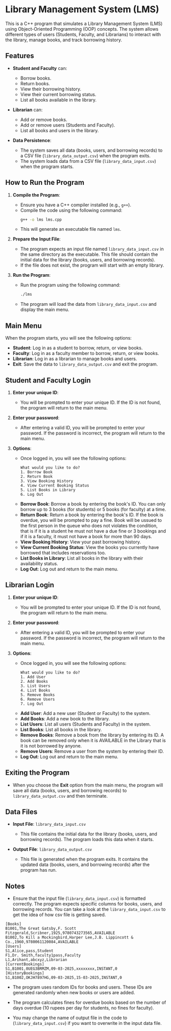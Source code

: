 # Library Management System (LMS)

This is a C++ program that simulates a Library Management System (LMS) using Object-Oriented Programming (OOP) concepts. The system allows different types of users (Students, Faculty, and Librarians) to interact with the library, manage books, and track borrowing history.

## Features

- **Student and Faculty** can:
  - Borrow books.
  - Return books.
  - View their borrowing history.
  - View their current borrowing status.
  - List all books available in the library.

- **Librarian** can:
  - Add or remove books.
  - Add or remove users (Students and Faculty).
  - List all books and users in the library.

- **Data Persistence**:
  - The system saves all data (books, users, and borrowing records) to a CSV file (`library_data_output.csv`) when the program exits.
  - The system loads data from a CSV file (`library_data_input.csv`) when the program starts.

## How to Run the Program

1. **Compile the Program**:
   - Ensure you have a C++ compiler installed (e.g., `g++`).
   - Compile the code using the following command:
     ```bash
     g++ -o lms lms.cpp
     ```
   - This will generate an executable file named `lms`.

2. **Prepare the Input File**:
   - The program expects an input file named `library_data_input.csv` in the same directory as the executable. This file should contain the initial data for the library (books, users, and borrowing records).
   - If the file does not exist, the program will start with an empty library.

3. **Run the Program**:
   - Run the program using the following command:
     ```bash
     ./lms
     ```
   - The program will load the data from `library_data_input.csv` and display the main menu.

## Main Menu

When the program starts, you will see the following options:

- **Student**: Log in as a student to borrow, return, or view books.
- **Faculty**: Log in as a faculty member to borrow, return, or view books.
- **Librarian**: Log in as a librarian to manage books and users.
- **Exit**: Save the data to `library_data_output.csv` and exit the program.

## Student and Faculty Login

1. **Enter your unique ID**:
   - You will be prompted to enter your unique ID. If the ID is not found, the program will return to the main menu.

2. **Enter your password**:
   - After entering a valid ID, you will be prompted to enter your password. If the password is incorrect, the program will return to the main menu.

3. **Options**:
   - Once logged in, you will see the following options:
     ```
     What would you like to do?
     1. Borrow Book
     2. Return Book
     3. View Booking History
     4. View Current Booking Status
     5. List Books in Library
     6. Log Out
     ```
   - **Borrow Book**: Borrow a book by entering the book's ID. You can only borrow up to 3 books (for students) or 5 books (for faculty) at a time.
   - **Return Book**: Return a book by entering the book's ID. If the book is overdue, you will be prompted to pay a fine. Book will be ussued to the first person in the queue who does not violates the condition, that is if it is a student he must not have a due fine or 3 bookings and if it is a faculty, it must not have a book for more than 90 days.
   - **View Booking History**: View your past borrowing history.
   - **View Current Booking Status**: View the books you currently have borrowed that includes reservations too.
   - **List Books in Library**: List all books in the library with their availability status.
   - **Log Out**: Log out and return to the main menu.

## Librarian Login

1. **Enter your unique ID**:
   - You will be prompted to enter your unique ID. If the ID is not found, the program will return to the main menu.

2. **Enter your password**:
   - After entering a valid ID, you will be prompted to enter your password. If the password is incorrect, the program will return to the main menu.

3. **Options**:
   - Once logged in, you will see the following options:
     ```
     What would you like to do?
     1. Add User
     2. Add Books
     3. List Users
     4. List Books
     5. Remove Books
     6. Remove Users
     7. Log Out
     ```
   - **Add User**: Add a new user (Student or Faculty) to the system.
   - **Add Books**: Add a new book to the library.
   - **List Users**: List all users (Students and Faculty) in the system.
   - **List Books**: List all books in the library.
   - **Remove Books**: Remove a book from the library by entering its ID. A book can be removed only when it is AVAILABLE in the Library that is it is not borrowed by anyone.
   - **Remove Users**: Remove a user from the system by entering their ID.
   - **Log Out**: Log out and return to the main menu.

## Exiting the Program

- When you choose the **Exit** option from the main menu, the program will save all data (books, users, and borrowing records) to `library_data_output.csv` and then terminate.

## Data Files

- **Input File**: `library_data_input.csv`
  - This file contains the initial data for the library (books, users, and borrowing records). The program loads this data when it starts.
  
- **Output File**: `library_data_output.csv`
  - This file is generated when the program exits. It contains the updated data (books, users, and borrowing records) after the program has run.

## Notes

- Ensure that the input file (`library_data_input.csv`) is formatted correctly. The program expects specific columns for books, users, and borrowing records. You can take a look at the `library_data_input.csv` to get the idea of how csv file is getting saved.
```
[Books]
B1001,The Great Gatsby,F. Scott Fitzgerald,Scribner,1925,9780743273565,AVAILABLE
B1002,To Kill a Mockingbird,Harper Lee,J.B. Lippincott & Co.,1960,9780061120084,AVAILABLE
[Users]
S1,Alice,pass,Student
F1,Dr. Smith,faculty1pass,Faculty
L1,Arihant,abcxyz,Librarian
[CurrentBookings]
S1,B1001,0UEG3BRMZM,09-03-2025,xxxxxxxx,INSTANT,0
[HistoryBookings]
S1,B1002,OKJH7897HG,09-03-2025,15-03-2025,INSTANT,0
```
- The program uses random IDs for books and users. These IDs are generated randomly when new books or users are added.

- The program calculates fines for overdue books based on the number of days overdue (10 rupees per day for students, no fines for faculty).

- You may change the name of output file in the code to (`library_data_input.csv`) if you want to overwrite in the input data file.
